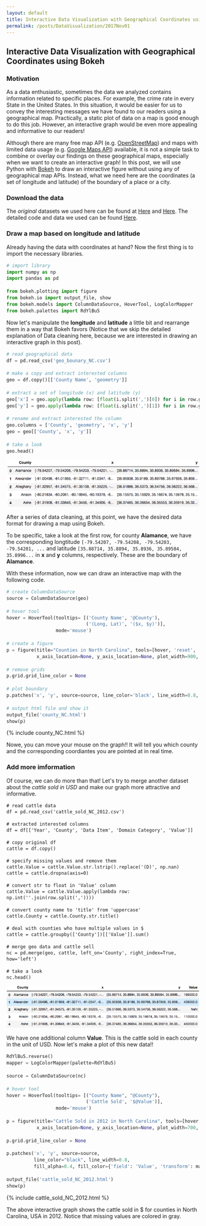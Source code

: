 ```yaml
---
layout: default
title: Interactive Data Visualization with Geographical Coordinates using Bokeh
permalink: /posts/DataVisualization/2017Nov01
---
```


## Interactive Data Visualization with Geographical Coordinates using Bokeh
### Motivation
As a data enthusiastic, sometimes the data we analyzed contains information related to specific places. For example, the crime rate in every State in the United States. In this situation, it would be easier for us to convey the interesting messages we have found to our readers using a geographical map. Practically, a static plot of data on a map is good enough to do this job. However, an interactive graph would be even more appealing and informative to our readers! 

Although there are many free map API (e.g. [OpenStreetMap](https://www.openstreetmap.org)) and maps with limited data usage (e.g. [Google Maps API](https://developers.google.com/maps/)) available, it is not a simple task to combine or overlay our findings on these geographical maps, especially when we want to create an interactive graph! In this post, we will use Python with [Bokeh](https://bokeh.pydata.org/en/latest/) to draw an interactive figure without using any of geographical map APIs. Instead, what we need here are the coordinates (a set of longitude and latitude) of the boundary of a place or a city.

### Download the data
The *original* datasets we used here can be found at [Here](https://fusiontables.google.com/DataSource?docid=1Ewx86_38dldGMt-fSKjBELX_VF7kuVz8cbXQ0A#rows:id=1) and [Here](https://quickstats.nass.usda.gov/). The detailed code and data we used can be found [Here](https://github.com/thsieh4/thsieh4.github.io/tree/master/code/2017Nov01).

### Draw a map based on longitude and latitude
Already having the data with coordinates at hand? Now the first thing is to import the necessary libraries.

```python
# import library
import numpy as np
import pandas as pd

from bokeh.plotting import figure
from bokeh.io import output_file, show
from bokeh.models import ColumnDataSource, HoverTool, LogColorMapper
from bokeh.palettes import RdYlBu5
```

Now let's manipulate the **longitude** and **latitude** a little bit and rearrange them in a way that Bokeh favors (Notice that we skip the detailed explanation of Data cleaning here, because we are interested in drawing an interactive graph in this post).

``` python
# read geographical data
df = pd.read_csv('geo_bounary_NC.csv')

# make a copy and extract interested columns
geo = df.copy()[['County Name', 'geometry']]

# extract a set of longitude (x) and latitude (y)
geo['x'] = geo.apply(lambda row: [float(i.split(',')[0]) for i in row.geometry[51:-55].split(' ')], axis=1)
geo['y'] = geo.apply(lambda row: [float(i.split(',')[1]) for i in row.geometry[51:-55].split(' ')], axis=1)

# rename and extract interested the column
geo.columns = ['County', 'geometry', 'x', 'y']
geo = geo[['County', 'x', 'y']]

# take a look
geo.head()
```

![](/figure/2017Nov01_head_geo.png "geo.head()")

After a series of data cleaning, at this point, we have the desired data format for drawing a map using Bokeh.

To be specific, take a look at the first row, for county **Alamance**, we have the corresponding longtitude `[-79.54207, -79.54208, -79.54203, -79.54201, ...` and latitude `[35.88714, 35.8894, 35.8936, 35.89584, 35.8996...` in **x** and **y** columns, respectively. These are the boundary of **Alamance**. 

With these information, now we can draw an interactive map with the following code.

```python
# create ColumnDataSource
source = ColumnDataSource(geo)

# hover tool
hover = HoverTool(tooltips= [('County Name', '@County'),
                             ('(Long, Lat)', '($x, $y)')],
                  mode='mouse')

# create a figure
p = figure(title="Counties in North Carolina", tools=[hover, 'reset', 'save'],
           x_axis_location=None, y_axis_location=None, plot_width=900, plot_height=400)

# remove grids
p.grid.grid_line_color = None

# plot boundary
p.patches('x', 'y', source=source, line_color='black', line_width=0.8, fill_alpha=0.4)

# output html file and show it
output_file('county_NC.html')
show(p)
```

<div class="row">
  <div class="col-lg-1">
  </div>
  <div class="col-lg">
    {% include county_NC.html %}
  </div>
  <div class="col-lg-1">
  </div>
</div>

Nowe, you can move your mouse on the graph!! It will tell you which county and the corresponding coordiantes you are pointed at in real time.

### Add more imformation
Of course, we can do more than that! Let's try to merge another dataset about the *cattle sold in USD* and make our graph more attractive and informative.

```
# read cattle data 
df = pd.read_csv('cattle_sold_NC_2012.csv')

# extracted interested columns
df = df[['Year', 'County', 'Data Item', 'Domain Category', 'Value']]

# copy original df
cattle = df.copy()

# specify missing values and remove them
cattle.Value = cattle.Value.str.lstrip().replace('(D)', np.nan)
cattle = cattle.dropna(axis=0)

# convert str to float in 'Value' column
cattle.Value = cattle.Value.apply(lambda row: np.int(''.join(row.split(','))))

# convert county name to 'title' from 'uppercase'
cattle.County = cattle.County.str.title()

# deal with counties who have multiple values in $
cattle = cattle.groupby(['County'])[['Value']].sum()

# merge geo data and cattle sell
nc = pd.merge(geo, cattle, left_on='County', right_index=True, how='left')

# take a look
nc.head()
```

![](/figure/2017Nov01_head_nc.png "nc.head()")

We have one additional column **Value**. This is the cattle sold in each county in the unit of USD. Now let's make a plot of this new data!!

```python
RdYlBu5.reverse()
mapper = LogColorMapper(palette=RdYlBu5)

source = ColumnDataSource(nc)

# hover tool
hover = HoverTool(tooltips= [("County Name", "@County"),
                             ('Cattle Sold', '$@Value')],
                  mode='mouse')

p = figure(title="Cattle Sold in 2012 in North Carolina", tools=[hover, 'reset', 'save'],
           x_axis_location=None, y_axis_location=None, plot_width=700, plot_height=300)

p.grid.grid_line_color = None

p.patches('x', 'y', source=source,
          line_color="black", line_width=0.8,
          fill_alpha=0.4, fill_color={'field': 'Value', 'transform': mapper},)

output_file('cattle_sold_NC_2012.html')
show(p)
```

<div class="row">
  <div class="col-lg-1">
  </div>
  <div class="col-lg-auto">
    {% include cattle_sold_NC_2012.html %}
  </div>
  <div class="col-lg-1">
  </div>
</div>

The above interactive graph shows the cattle sold in $ for counties in North Carolina, USA in 2012. Notice that missing values are colored in gray.
